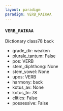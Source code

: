 ```yaml
---
layout: paradigm
paradigm: VERB_RAIKAA
---
```

### ` VERB_RAIKAA `

Dictionary class78 back
* grade_dir: weaken
* plurale_tantum: False
* pos: VERB
* stem_diphthong: None
* stem_vowel: None
* upos: VERB
* harmony: back
* kotus_av: None
* kotus_tn: 78
* clitics: False
* possessive: False
